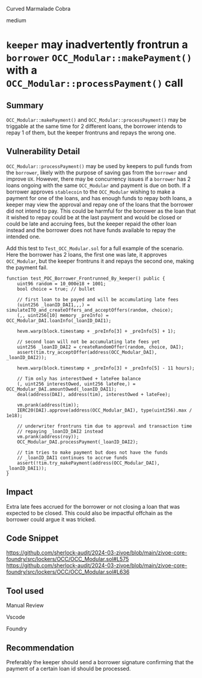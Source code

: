 Curved Marmalade Cobra

medium

# `keeper` may inadvertently frontrun a `borrower` `OCC_Modular::makePayment()` with a `OCC_Modular::processPayment()` call

## Summary

`OCC_Modular::makePayment()` and `OCC_Modular::processPayment()` may be triggable at the same time for 2 different loans, the borrower intends to repay 1 of them, but the keeper frontruns and repays the wrong one.

## Vulnerability Detail

`OCC_Modular::processPayment()` may be used by keepers to pull funds from the `borrower`, likely with the purpose of saving gas from the `borrower` and improve `UX`. However, there may be concurrency issues if a `borrower` has 2 loans ongoing with the same `OCC_Modular` and payment is due on both. If a borrower approves `stablecoin` to the `OCC_Modular` wishing to make a payment for one of the loans, and has enough funds to repay both loans, a keeper may view the approval and repay one of the loans that the borrower did not intend to pay. This could be harmful for the borrower as the loan that it wished to repay could be at the last payment and would be closed or could be late and accruing fees, but the keeper repaid the other loan instead and the borrower does not have funds available to repay the intended one.

Add this test to `Test_OCC_Modular.sol` for a full example of the scenario. Here the borrower has 2 loans, the first one was late, it approves `OCC_Modular`, but the keeper frontruns it and repays the second one, making the payment fail.

```solidity
function test_POC_Borrower_Frontrunned_By_keeper() public {
    uint96 random = 10_000e18 + 1001;
    bool choice = true; // bullet

    // first loan to be payed and will be accumulating late fees
    (uint256 _loanID_DAI1,,,) = simulateITO_and_createOffers_and_acceptOffers(random, choice);
    (,, uint256[10] memory _preInfo) = OCC_Modular_DAI.loanInfo(_loanID_DAI1);

    hevm.warp(block.timestamp + _preInfo[3] + _preInfo[5] + 1);

    // second loan will not be accumulating late fees yet
    uint256 _loanID_DAI2 = createRandomOffer(random, choice, DAI);
    assert(tim.try_acceptOffer(address(OCC_Modular_DAI), _loanID_DAI2));

    hevm.warp(block.timestamp + _preInfo[3] + _preInfo[5] - 11 hours);

    // Tim only has interestOwed + lateFee balance
    (, uint256 interestOwed, uint256 lateFee,) = OCC_Modular_DAI.amountOwed(_loanID_DAI1);
    deal(address(DAI), address(tim), interestOwed + lateFee);

    vm.prank(address(tim));
    IERC20(DAI).approve(address(OCC_Modular_DAI), type(uint256).max / 1e18);

    // underwriter frontruns tim due to approval and transaction time
    // repaying _loanID_DAI2 instead
    vm.prank(address(roy));
    OCC_Modular_DAI.processPayment(_loanID_DAI2);

    // tim tries to make payment but does not have the funds
    // _loanID_DAI1 continues to accrue funds
    assert(!tim.try_makePayment(address(OCC_Modular_DAI), _loanID_DAI1));
}
```

## Impact

Extra late fees accrued for the borrower or not closing a loan that was expected to be closed. This could also be impactful offchain as the borrower could argue it was tricked.

## Code Snippet

https://github.com/sherlock-audit/2024-03-zivoe/blob/main/zivoe-core-foundry/src/lockers/OCC/OCC_Modular.sol#L575
https://github.com/sherlock-audit/2024-03-zivoe/blob/main/zivoe-core-foundry/src/lockers/OCC/OCC_Modular.sol#L636

## Tool used

Manual Review

Vscode

Foundry

## Recommendation

Preferably the keeper should send a borrower signature confirming that the payment of a certain loan id should be processed.

